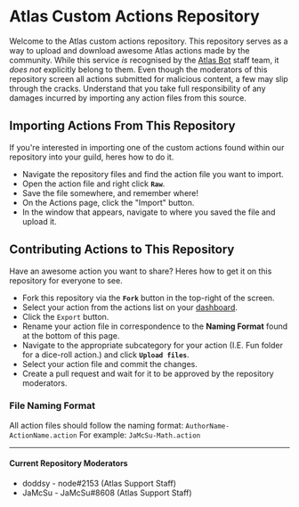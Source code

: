 # Atlas Custom Actions Repository
Welcome to the Atlas custom actions repository. This repository serves as a way to upload and download awesome Atlas actions made by the community. While this service *is* recognised by the [Atlas Bot](https://atlasbot.xyz/) staff team, it *does not* explicitly belong to them. Even though the moderators of this repository screen all actions submitted for malicious content, a few may slip through the cracks. Understand that you take full responsibility of any damages incurred by importing any action files from this source.

## Importing Actions From This Repository
If you're interested in importing one of the custom actions found within our repository into your guild, heres how to do it.
* Navigate the repository files and find the action file you want to import.
* Open the action file and right click **`Raw`**.
* Save the file somewhere, and remember where!
* On the Actions page, click the "Import" button.
* In the window that appears, navigate to where you saved the file and upload it.

## Contributing Actions to This Repository
Have an awesome action you want to share? Heres how to get it on this repository for everyone to see.
* Fork this repository via the **`Fork`** button in the top-right of the screen.
* Select your action from the actions list on your [dashboard](https://atlasbot.xyz/).
* Click the `Export` button.
* Rename your action file in correspondence to the **Naming Format** found at the bottom of this page.
* Navigate to the appropriate subcategory for your action (I.E. Fun folder for a dice-roll action.) and click **`Upload files`**.
* Select your action file and commit the changes.
* Create a pull request and wait for it to be approved by the repository moderators.

### File Naming Format
All action files should follow the naming format: ```AuthorName-ActionName.action```
For example: ```JaMcSu-Math.action```

----------

#### Current Repository Moderators
* doddsy - node#2153 (Atlas Support Staff)
* JaMcSu - JaMcSu#8608 (Atlas Support Staff)
